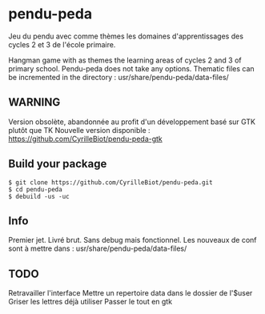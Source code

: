 # pendu-peda
Jeu du pendu avec comme thèmes les domaines d'apprentissages des cycles 2 et 3 de l'école primaire.

Hangman game with as themes the learning areas of cycles 2 and 3 of primary school. Pendu-peda does not take any options. Thematic files can be incremented in the directory : usr/share/pendu-peda/data-files/

## WARNING
Version obsolète, abandonnée au profit d'un développement basé sur GTK plutôt que TK
Nouvelle version disponible :
<a href="https://github.com/CyrilleBiot/pendu-peda-gtk">https://github.com/CyrilleBiot/pendu-peda-gtk</a>


## Build your package

```
$ git clone https://github.com/CyrilleBiot/pendu-peda.git
$ cd pendu-peda
$ debuild -us -uc
```

## Info
Premier jet. Livré brut. Sans debug mais fonctionnel.
Les nouveaux de conf sont à mettre dans :
 usr/share/pendu-peda/data-files/

## TODO
Retravailler l'interface
Mettre un repertoire data dans le dossier de l'$user
Griser les lettres déjà utiliser
Passer le tout en gtk


